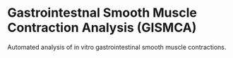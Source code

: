 # Gastrointestnal Smooth Muscle Contraction Analysis (GISMCA)

Automated analysis of in vitro gastrointestinal smooth muscle contractions.

